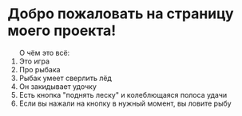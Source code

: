 <h1>Добро пожаловать на страницу моего проекта! </h1>

<ol>
  О чём это всё:
  <li>Это игра</li>
  <li>Про рыбака</li>
  <li>Рыбак умеет сверлить лёд</li>
  <li>Он закидывает удочку</li>
  <li>Есть кнопка "поднять леску" и колеблющаяся полоса удачи</li>
  <li>Если вы нажали на кнопку в нужный момент, вы ловите рыбу</li>
  
 </ol>
